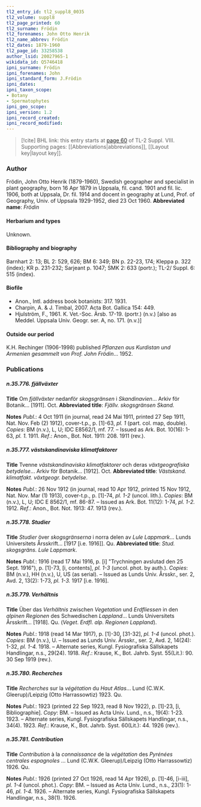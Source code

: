 ```yaml
---
tl2_entry_id: tl2_suppl8_0035
tl2_volume: suppl8
tl2_page_printed: 60
tl2_surname: Frödin
tl2_forenames: John Otto Henrik
tl2_name_abbrev: Frödin
tl2_dates: 1879-1960
tl2_page_id: 33258538
author_lsid: 20027965-1
wikidata_id: Q5746418
ipni_surname: Frödin
ipni_forenames: John
ipni_standard_form: J.Frödin
ipni_dates: 
ipni_taxon_scope: 
- Botany
- Spermatophytes
ipni_geo_scope: 
ipni_version: 1.2
ipni_record_created: 
ipni_record_modified:
---
```



> [!cite] BHL link: this entry starts at [page 60](https://www.biodiversitylibrary.org/page/33258538) of TL-2 Suppl. VIII.
> Supporting pages: [[Abbreviations|abbreviations]], [[Layout key|layout key]].

### Author

Frödin, John Otto Henrik (1879-1960), Swedish geographer and specialist in plant geography, born 16 Apr 1879 in Uppsala, fil. cand. 1901 and fil. lic. 1906, both at Uppsala, Dr. fil. 1914 and docent in geography at Lund, Prof. of Geography, Univ. of Uppsala 1929-1952, died 23 Oct 1960. 
**Abbreviated name**: *Frödin*

#### Herbarium and types

Unknown.

#### Bibliography and biography

Barnhart 2: 13; BL 2: 529, 626; BM 6: 349; BN p. 22-23, 174; Kleppa p. 322 (index); KR p. 231-232; Sarjeant p. 1047; SMK 2: 633 (portr.); TL-2/ Suppl. 6: 515 (index).

#### Biofile

- Anon., Intl. address book botanists: 317. 1931.
- Charpin, A. & J. Timbal, 2007. Acta Bot. Gallica 154: 449.
- Hjulström, F., 1961. K. Vet.-Soc. Ärsb. 17-19. (portr.) (n.v.) \[also as Meddel. Uppsala Univ. Geogr. ser. A, no. 171. (n.v.)\]

#### Outside our period

K.H. Rechinger (1906-1998) published *Pflanzen aus Kurdistan und Armenien gesammelt von Prof. John Frödin*... 1952.

### Publications

##### n.35.776. fjällväxter

**Title**
Om *fjällväxter* nedanför *skogsgränsen* i *Skandinavien*... Arkiv för Botanik... \[1911\]. Oct.
**Abbreviated title**: *Fjällv. skogsgränsen Skand.*

**Notes**
*Publ*.: 4 Oct 1911 (in journal, read 24 Mai 1911, printed 27 Sep 1911, Nat. Nov. Feb (2) 1912), cover-t.p., p. \[1\]-63, *pl. 1* (part. col. map, double). *Copies*: BM (n.v.), L, U; IDC E8562/1, mf. 77. – Issued as Ark. Bot. 10(16): 1-63, *pl. 1.* 1911.
*Ref*.: Anon., Bot. Not. 1911: 208. 1911 (rev.).

##### n.35.777. västskandinaviska klimatfaktorer

**Title**
Tvenne *västskandinaviska klimatfaktorer* och deras *växtgeografiska betydelse*... Arkiv för Botanik... \[1912\]. Oct.
**Abbreviated title**: *Västskand. klimatfakt. växtgeogr. betydelse*.

**Notes**
*Publ*.: 26 Nov 1912 (in journal, read 10 Apr 1912, printed 15 Nov 1912, Nat. Nov. Mar (1) 1913), cover-t.p., p. \[1\]-74, *pl. 1-2* (uncol. lith.). *Copies*: BM (n.v.), L, U; IDC E 8562/1, mf. 86-87. – Issued as Ark. Bot. 11(12): 1-74, *pl. 1-2.* 1912.
*Ref*.: Anon., Bot. Not. 1913: 47. 1913 (rev.).

##### n.35.778. Studier

**Title**
*Studier* över *skogsgränserna* i norra delen av *Lule Lappmark*... Lunds Universitets Årsskrift... \[1917 \[i.e. 1916\]\]. Qu.
**Abbreviated title**: *Stud. skogsgräns. Lule Lappmark*.

**Notes**
*Publ*.: 1916 (read 17 Mai 1916, p. \[i\] "Trychningen avslutad den 25 Sept. 1916"), p. \[1\]-73, \[i, contents\], *pl. 1-3* (uncol. phot. by auth.). *Copies*: BM (n.v.), HH (n.v.), U, US (as serial). – Issued as Lunds Univ. Årsskr., ser. 2, Avd. 2, 13(2): 1-73, *pl. 1-3.* 1917 \[i.e. 1916\].

##### n.35.779. Verhältnis

**Title**
Über das *Verhältnis* zwischen *Vegetation* und *Erdfliessen* in den *alpinen Regionen* des Schwedischen *Lappland*... Lunds Universitets Årsskrift... \[1918\]. Qu. (*Veget*. *Erdfl. alp. Regionen Lappland*).

**Notes**
*Publ*.: 1918 (read 14 Mar 1917), p. \[1\]-30, \[31-32\], *pl. 1-4* (uncol. phot.). *Copies*: BM (n.v.), U. – Issued as Lunds Univ. Årsskr., ser. 2, Avd. 2, 14(24): 1-32, *pl. 1-4.* 1918. – Alternate series, Kungl. Fysiografiska Sällskapets Handlingar, n.s., 29(24). 1918.
*Ref*.: Krause, K., Bot. Jahrb. Syst. 55(Lit.): 90. 30 Sep 1919 (rev.).

##### n.35.780. Recherches

**Title**
*Recherches* sur la *végétation* du *Haut Atlas*... Lund (C.W.K. Gleerup)/Leipzig (Otto Harrassowtiz) 1923. Qu.

**Notes**
*Publ*.: 1923 (printed 22 Sep 1923, read 8 Nov 1922), p. \[1\]-23, \[i, Bibliographie\]. *Copy*: BM. – Issued as Acta Univ. Lund., n.s., 19(4): 1-23. 1923. – Alternate series, Kungl. Fysiografiska Sällskapets Handlingar, n.s., 34(4). 1923.
*Ref*.: Krause, K., Bot. Jahrb. Syst. 60(Lit.): 44. 1926 (rev.).

##### n.35.781. Contribution

**Title**
*Contribution* à la *connaissance* de la *végétation* des *Pyrénées centrales espagnoles* ... Lund (C.W.K. Gleerup)/Leipzig (Otto Harrassowtiz) 1926. Qu.

**Notes**
*Publ*.: 1926 (printed 27 Oct 1926, read 14 Apr 1926), p. \[1\]-46, \[i-iii\], *pl. 1-4* (uncol. phot.).
*Copy*: BM. – Issued as Acta Univ. Lund., n.s., 23(1): 1-46, *pl. 1-4.* 1926. – Alternate series, Kungl. Fysiografiska Sällskapets Handlingar, n.s., 38(1). 1926.

